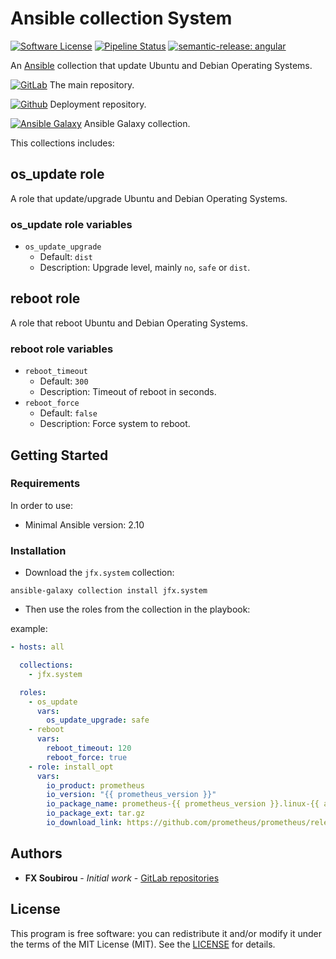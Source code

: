 # Ansible collection System

[![Software License](https://img.shields.io/badge/license-MIT-informational.svg?style=flat)](LICENSE)
[![Pipeline Status](https://gitlab.com/op_so/ansible/system/badges/main/pipeline.svg)](https://gitlab.com/op_so/ansible/system/pipelines)
[![semantic-release: angular](https://img.shields.io/badge/semantic--release-angular-e10079?logo=semantic-release)](https://github.com/semantic-release/semantic-release)

An [Ansible](https://www.ansible.com/) collection that update Ubuntu and Debian Operating Systems.

[![GitLab](https://shields.io/badge/Gitlab-informational?logo=gitlab&style=flat-square)](https://gitlab.com/op_so/ansible/system) The main repository.

[![Github](https://shields.io/badge/Github-informational?logo=github&style=flat-square)](https://github.com/jfx/ansible-collection-system) Deployment repository.

[![Ansible Galaxy](https://shields.io/badge/Ansible_Galaxy-informational?logo=ansible&style=flat-square)](https://galaxy.ansible.com/jfx/system) Ansible Galaxy collection.

This collections includes:

## os_update role

A role that update/upgrade Ubuntu and Debian Operating Systems.

### os_update role variables

- `os_update_upgrade`
  - Default: `dist`
  - Description: Upgrade level, mainly `no`, `safe` or `dist`.

## reboot role

A role that reboot Ubuntu and Debian Operating Systems.

### reboot role variables

- `reboot_timeout`
  - Default: `300`
  - Description: Timeout of reboot in seconds.
- `reboot_force`
  - Default: `false`
  - Description: Force system to reboot.

## Getting Started

### Requirements

In order to use:

- Minimal Ansible version: 2.10

### Installation

- Download the `jfx.system` collection:

```shell
ansible-galaxy collection install jfx.system
```

- Then use the roles from the collection in the playbook:

example:

```yaml
- hosts: all

  collections:
    - jfx.system

  roles:
    - os_update
      vars:
        os_update_upgrade: safe
    - reboot
      vars:
        reboot_timeout: 120
        reboot_force: true
    - role: install_opt
      vars:
        io_product: prometheus
        io_version: "{{ prometheus_version }}"
        io_package_name: prometheus-{{ prometheus_version }}.linux-{{ arch }}
        io_package_ext: tar.gz
        io_download_link: https://github.com/prometheus/prometheus/releases/download/v{{ prometheus_version }}/{{ io_package_name }}.{{ io_package_ext }}
```

## Authors

- **FX Soubirou** - *Initial work* - [GitLab repositories](https://gitlab.com/op_so)

## License

This program is free software: you can redistribute it and/or modify it under the terms of the MIT License (MIT). See the [LICENSE](https://opensource.org/licenses/MIT) for details.
